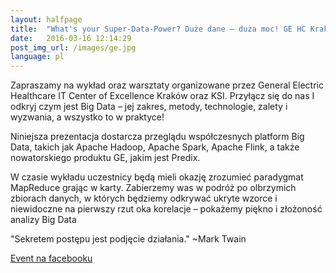 ```yaml
---
layout: halfpage
title:  "What's your Super-Data-Power? Duże dane – duża moc! GE HC Kraków"
date:   2016-03-16 12:14:29
post_img_url: /images/ge.jpg
language: pl
---
```

Zapraszamy na wykład oraz warsztaty organizowane przez General Electric Healthcare IT Center of Excellence Kraków oraz KSI. Przyłącz się do nas I odkryj czym jest Big Data – jej zakres, metody, technologie, zalety i wyzwania, a wszystko to w praktyce!

Niniejsza prezentacja dostarcza przeglądu współczesnych platform Big Data, takich jak Apache Hadoop, Apache Spark, Apache Flink, a także nowatorskiego produktu GE, jakim jest Predix.

W czasie wykładu uczestnicy będą mieli okazję zrozumieć paradygmat MapReduce grając w karty. Zabierzemy was w podróż po olbrzymich zbiorach danych, w których będziemy odkrywać ukryte wzorce i niewidoczne na pierwszy rzut oka korelacje – pokażemy piękno i złożoność analizy Big Data

"Sekretem postępu jest podjęcie działania." ~Mark Twain

[Event na facebooku](https://www.facebook.com/events/1570719066579975/)
